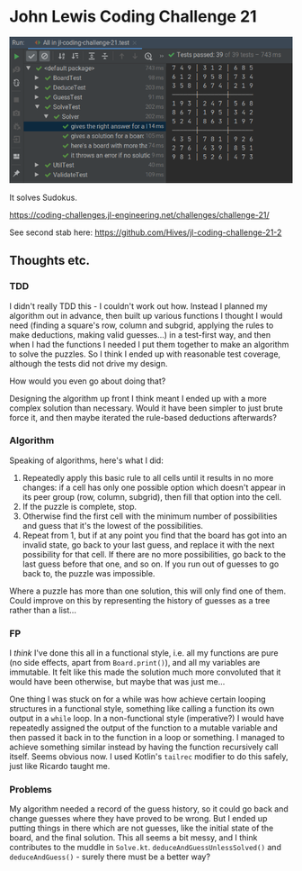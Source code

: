 # John Lewis Coding Challenge 21

<img src="img/Screenshot_2020-02-23_22-09-22.png">

It solves Sudokus.

<https://coding-challenges.jl-engineering.net/challenges/challenge-21/>

See second stab here: <https://github.com/Hives/jl-coding-challenge-21-2>

## Thoughts etc.

### TDD

I didn't really TDD this - I couldn't work out how. Instead I planned my algorithm out in advance, then built up various functions I thought I would need (finding a square's row, column and subgrid, applying the rules to make deductions, making valid guesses...) in a test-first way, and then when I had the functions I needed I put them together to make an algorithm to solve the puzzles. So I think I ended up with reasonable test coverage, although the tests did not drive my design.

How would you even go about doing that?

Designing the algorithm up front I think meant I ended up with a more complex solution than necessary. Would it have been simpler to just brute force it, and then maybe iterated the rule-based deductions afterwards?

### Algorithm

Speaking of algorithms, here's what I did:

1. Repeatedly apply this basic rule to all cells until it results in no more changes: if a cell has only one possible option which doesn't appear in its peer group (row, column, subgrid), then fill that option into the cell.
2. If the puzzle is complete, stop.
3. Otherwise find the first cell with the minimum number of possibilities and guess that it's the lowest of the possibilities.
4. Repeat from 1, but if at any point you find that the board has got into an invalid state, go back to your last guess, and replace it with the next possibility for that cell. If there are no more possibilities, go back to the last guess before that one, and so on. If you run out of guesses to go back to, the puzzle was impossible.

Where a puzzle has more than one solution, this will only find one of them. Could improve on this by representing the history of guesses as a tree rather than a list...

### FP

I _think_ I've done this all in a functional style, i.e. all my functions are pure (no side effects, apart from `Board.print()`), and all my variables are immutable. It felt like this made the solution much more convoluted that it would have been otherwise, but maybe that was just me...

One thing I was stuck on for a while was how achieve certain looping structures in a functional style, something like calling a function its own output in a `while` loop. In a non-functional style (imperative?) I would have repeatedly assigned the output of the function to a mutable variable and then passed it back in to the function in a loop or something. I managed to achieve something similar instead by having the function recursively call itself. Seems obvious now. I used Kotlin's `tailrec` modifier to do this safely, just like Ricardo taught me.

### Problems

My algorithm needed a record of the guess history, so it could go back and change guesses where they have proved to be wrong. But I ended up putting things in there which are not guesses, like the initial state of the board, and the final solution. This all seems a bit messy, and I think contributes to the muddle in `Solve.kt`. `deduceAndGuessUnlessSolved()` and `deduceAndGuess()` - surely there must be a better way?
